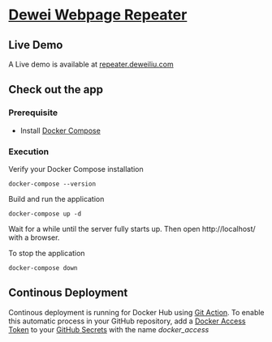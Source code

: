 # [Dewei Webpage Repeater](http://repeater.deweiliu.com)

## Live Demo
A Live demo is available at [repeater.deweiliu.com](http://repeater.deweiliu.com)

## Check out the app
### Prerequisite
* Install [Docker Compose](https://docs.docker.com/compose/install/)

### Execution
Verify your Docker Compose installation

    docker-compose --version

Build and run the application

    docker-compose up -d

Wait for a while until the server fully starts up. Then open http://localhost/ with a browser.

To stop the application

    docker-compose down

## Continous Deployment
Continous deployment is running for Docker Hub using [Git Action](.github/workflows/docker.yml). To enable this automatic process in your GitHub repository, add a [Docker Access Token](https://docs.docker.com/docker-hub/access-tokens/) to your [GitHub Secrets](https://help.github.com/en/actions/configuring-and-managing-workflows/creating-and-storing-encrypted-secrets) with the name *docker_access*
